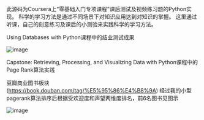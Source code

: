 此源码为Coursera上“零基础入门专项课程”课后测试及视频练习题的Python实现。
科学的学习方法是通过不同场景下对知识应用达到对知识的掌握。
这里通过听课，自己的刻意练习及课后的小测验来实践科学的学习方法。


Using Databases with Python课程中的结业测试成果

![image](https://github.com/ColinTing/Python-for-Everybody-Specialization/blob/master/ex_16_geo/myLocationHtmlScreenshot.png)

Capstone: Retrieving, Processing, and Visualizing Data with Python课程中的Page Rank算法实践

豆瓣商业图书板块(https://book.douban.com/tag/%E5%95%86%E4%B8%9A)
经过我的小型pagerank算法排序后根据受欢迎度和声望两维度排名，前6名图书见图示

![image](https://github.com/ColinTing/Python-for-Everybody-Specialization/blob/master/pagerank/douban/doubanBookPageRank.jpg)





